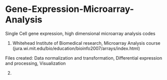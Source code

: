 # Gene-Expression-Microarray-Analysis
Single Cell gene expression, high dimensional microarray analysis codes

1. Whitehead Institute of Biomedical research, Microarray Analysis course (jura.wi.mit.edu/bio/education/bioinfo2007/arrays/index.html)

Files created: Data normalization and transformation, Differential expression and processing, Visualization

2. 
